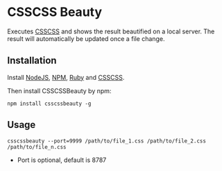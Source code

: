 # CSSCSS Beauty
Executes [CSSCSS](http://zmoazeni.github.io/csscss/) and shows the result beautified on a local server.
The result will automatically be updated once a file change.

## Installation

Install [NodeJS](http://nodejs.org/), [NPM](https://npmjs.org/), [Ruby](https://npmjs.org/) and [CSSCSS](http://zmoazeni.github.io/csscss/).

Then install CSSCSSBeauty by npm:
```shell
npm install csscssbeauty -g
```

## Usage
```shell
csscssbeauty --port=9999 /path/to/file_1.css /path/to/file_2.css  /path/to/file_n.css
```

* Port is optional, default is 8787